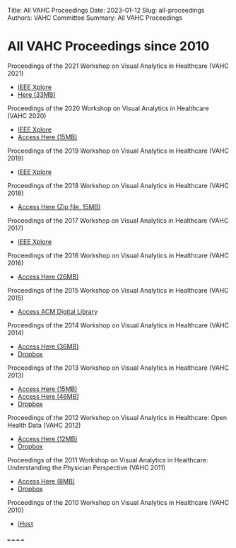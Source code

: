 Title: All VAHC Proceedings
Date: 2023-01-12
Slug: all-proceedings
Authors: VAHC Committee
Summary: All VAHC Proceedings

# All VAHC Proceedings since 2010

Proceedings of the 2021 Workshop on Visual Analytics in Healthcare (VAHC 2021)

- [IEEE Xplore](https://ieeexplore.ieee.org/xpl/conhome/9622896/proceeding)
- [Here (33MB)](../arxiv/2021/proceedings/VAHC-2021-Proceedings.pdf)


Proceedings of the 2020 Workshop on Visual Analytics in Healthcare (VAHC 2020) 

- [IEEE Xplore](https://ieeexplore.ieee.org/xpl/conhome/9586792/proceeding)
- [Access Here (15MB)](../arxiv/2020/proceedings/VAHC_2020_proceedings.zip)


Proceedings of the 2019 Workshop on Visual Analytics in Healthcare (VAHC 2019) 

- [IEEE Xplore](https://ieeexplore.ieee.org/xpl/conhome/8941171/proceeding)


Proceedings of the 2018 Workshop on Visual Analytics in Healthcare (VAHC 2018) 

- [Access Here (Zip file, 15MB)](../arxiv/2018/proceedings/VAHC_2018_proceedings.zip)


Proceedings of the 2017 Workshop on Visual Analytics in Healthcare (VAHC 2017) 

- [IEEE Xplore](https://ieeexplore.ieee.org/xpl/tocresult.jsp?isnumber=8387492)


Proceedings of the 2016 Workshop on Visual Analytics in Healthcare (VAHC 2016)

- [Access Here (26MB)](../arxiv/2016/proceedings/VAHC2016_Proceedings.pdf)


Proceedings of the 2015 Workshop on Visual Analytics in Healthcare (VAHC 2015) 

- [Access ACM Digital Library](http://dl.acm.org/citation.cfm?id=2836034)


Proceedings of the 2014 Workshop on Visual Analytics in Healthcare (VAHC 2014) 

- [Access Here (36MB)](../arxiv/2014/proceedings/VAHC2014_proceedings.pdf)
- [Dropbox](https://dl.dropboxusercontent.com/u/4724665/VAHC2014_proceedings.pdf)


Proceedings of the 2013 Workshop on Visual Analytics in Healthcare (VAHC 2013) 

- [Access Here (15MB)](../arxiv/2013/proceedings/VAHC2013_proceedings_LowRes.pdf)
- [Access Here (46MB)](../arxiv/2013/proceedings/VAHC2013_proceedings.pdf)
- [Dropbox](https://dl.dropboxusercontent.com/u/4724665/vahc2013_proceedings.pdf)


Proceedings of the 2012 Workshop on Visual Analytics in Healthcare: Open Health Data (VAHC 2012) 

- [Access Here (12MB)](../arxiv/2012/proceedings/VAHC2012-proceedings.pdf)
- [Dropbox](https://dl.dropboxusercontent.com/u/4724665/VAHC2012-proceedings.pdf)


Proceedings of the 2011 Workshop on Visual Analytics in Healthcare: Understanding the Physician Perspective (VAHC 2011) 

- [Access Here (8MB)](../arxiv/2011/proceedings/VAHC2011-Proceedings-LowRes.pdf)
- [Dropbox](https://dl.dropboxusercontent.com/u/4724665/VAHC2011-Proceedings-LowRes.pdf)



Proceedings of the 2010 Workshop on Visual Analytics in Healthcare (VAHC 2010) 

- [iHost](http://research.ihost.com/vahc2010/program.html)


[_]({static}/files/)
[_]({static}/images/)
[_]({static}/arxiv/)
[_]({static}/proceedings/)
